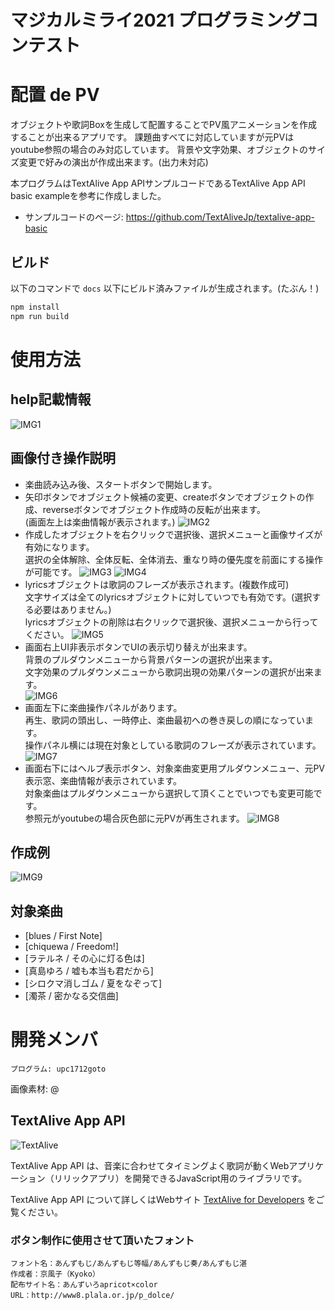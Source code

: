 # マジカルミライ2021 プログラミングコンテスト
# 配置 de PV

オブジェクトや歌詞Boxを生成して配置することでPV風アニメーションを作成することが出来るアプリです。
課題曲すべてに対応していますが元PVはyoutube参照の場合のみ対応しています。
背景や文字効果、オブジェクトのサイズ変更で好みの演出が作成出来ます。(出力未対応)

本プログラムはTextAlive App APIサンプルコードであるTextAlive App API basic exampleを参考に作成しました。
- サンプルコードのページ: https://github.com/TextAliveJp/textalive-app-basic
## ビルド
以下のコマンドで `docs` 以下にビルド済みファイルが生成されます。(たぶん！)
```sh
npm install
npm run build
```

# 使用方法
## help記載情報
![IMG1](screenshots/001.png) 
## 画像付き操作説明
- 楽曲読み込み後、スタートボタンで開始します。  
- 矢印ボタンでオブジェクト候補の変更、createボタンでオブジェクトの作成、reverseボタンでオブジェクト作成時の反転が出来ます。  
  (画面左上は楽曲情報が表示されます。)
![IMG2](screenshots/002.png)
- 作成したオブジェクトを右クリックで選択後、選択メニューと画像サイズが有効になります。  
  選択の全体解除、全体反転、全体消去、重なり時の優先度を前面にする操作が可能です。
![IMG3](screenshots/003.png)
![IMG4](screenshots/004.png)
- lyricsオブジェクトは歌詞のフレーズが表示されます。(複数作成可)  
  文字サイズは全てのlyricsオブジェクトに対していつでも有効です。(選択する必要はありません。)  
  lyricsオブジェクトの削除は右クリックで選択後、選択メニューから行ってください。
![IMG5](screenshots/005.png)
- 画面右上UI非表示ボタンでUIの表示切り替えが出来ます。  
  背景のプルダウンメニューから背景パターンの選択が出来ます。  
  文字効果のプルダウンメニューから歌詞出現の効果パターンの選択が出来ます。  
![IMG6](screenshots/006.png)
- 画面左下に楽曲操作パネルがあります。  
  再生、歌詞の頭出し、一時停止、楽曲最初への巻き戻しの順になっています。  
  操作パネル横には現在対象としている歌詞のフレーズが表示されています。
![IMG7](screenshots/007.png)
- 画面右下にはヘルプ表示ボタン、対象楽曲変更用プルダウンメニュー、元PV表示窓、楽曲情報が表示されています。  
  対象楽曲はプルダウンメニューから選択して頂くことでいつでも変更可能です。  
  参照元がyoutubeの場合灰色部に元PVが再生されます。
![IMG8](screenshots/008.png)
## 作成例
![IMG9](screenshots/009.png)
## 対象楽曲
- [blues / First Note]
- [chiquewa / Freedom!]
- [ラテルネ / その心に灯る色は]
- [真島ゆろ / 嘘も本当も君だから]
- [シロクマ消しゴム / 夏をなぞって]
- [濁茶 / 密かなる交信曲]

# 開発メンバ
	プログラム: upc1712goto
  画像素材: @

## TextAlive App API

![TextAlive](https://i.gyazo.com/thumb/1000/5301e6f642d255c5cfff98e049b6d1f3-png.png)

TextAlive App API は、音楽に合わせてタイミングよく歌詞が動くWebアプリケーション（リリックアプリ）を開発できるJavaScript用のライブラリです。

TextAlive App API について詳しくはWebサイト [TextAlive for Developers](https://developer.textalive.jp/) をご覧ください。

### ボタン制作に使用させて頂いたフォント
    フォント名：あんずもじ/あんずもじ等幅/あんずもじ奏/あんずもじ湛
    作成者：京風子（Kyoko）
    配布サイト名：あんずいろapricot×color　
    URL：http://www8.plala.or.jp/p_dolce/

